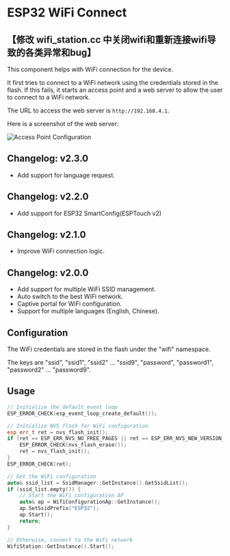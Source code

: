 # ESP32 WiFi Connect

## 【修改 wifi_station.cc 中关闭wifi和重新连接wifi导致的各类异常和bug】

This component helps with WiFi connection for the device.

It first tries to connect to a WiFi network using the credentials stored in the flash. If this fails, it starts an access point and a web server to allow the user to connect to a WiFi network.

The URL to access the web server is `http://192.168.4.1`.

Here is a screenshot of the web server:

![Access Point Configuration](assets/ap_v2.png)

## Changelog: v2.3.0

- Add support for language request.

## Changelog: v2.2.0

- Add support for ESP32 SmartConfig(ESPTouch v2)

## Changelog: v2.1.0

- Improve WiFi connection logic.

## Changelog: v2.0.0

- Add support for multiple WiFi SSID management.
- Auto switch to the best WiFi network.
- Captive portal for WiFi configuration.
- Support for multiple languages (English, Chinese).

## Configuration

The WiFi credentials are stored in the flash under the "wifi" namespace.

The keys are "ssid", "ssid1", "ssid2" ... "ssid9", "password", "password1", "password2" ... "password9".

## Usage

```cpp
// Initialize the default event loop
ESP_ERROR_CHECK(esp_event_loop_create_default());

// Initialize NVS flash for WiFi configuration
esp_err_t ret = nvs_flash_init();
if (ret == ESP_ERR_NVS_NO_FREE_PAGES || ret == ESP_ERR_NVS_NEW_VERSION_FOUND) {
    ESP_ERROR_CHECK(nvs_flash_erase());
    ret = nvs_flash_init();
}
ESP_ERROR_CHECK(ret);

// Get the WiFi configuration
auto& ssid_list = SsidManager::GetInstance().GetSsidList();
if (ssid_list.empty()) {
    // Start the WiFi configuration AP
    auto& ap = WifiConfigurationAp::GetInstance();
    ap.SetSsidPrefix("ESP32");
    ap.Start();
    return;
}

// Otherwise, connect to the WiFi network
WifiStation::GetInstance().Start();
```

